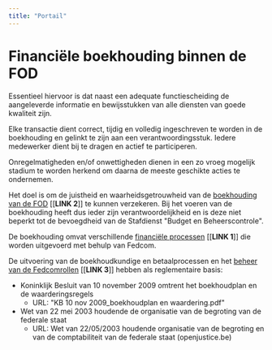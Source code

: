 ```yaml
---
title: "Portail"
---
```

# Financiële boekhouding binnen de FOD

Essentieel hiervoor is dat naast een adequate functiescheiding de aangeleverde informatie en bewijsstukken van alle diensten van goede kwaliteit zijn.

Elke transactie dient correct, tijdig en volledig ingeschreven te worden in de boekhouding en gelinkt te zijn aan een verantwoordingsstuk. Iedere medewerker dient bij te dragen en actief te participeren.

Onregelmatigheden en/of onwettigheden dienen in een zo vroeg mogelijk stadium te worden herkend om daarna de meeste geschikte acties te ondernemen.

Het doel is om de juistheid en waarheidsgetrouwheid van de [boekhouding van de FOD](https://newdevprojects.github.io/bobjr1/2023/11/12/link2.html) [[**LINK 2**]] te kunnen verzekeren. Bij het voeren van de boekhouding heeft dus ieder zijn verantwoordelijkheid en is deze niet beperkt tot de bevoegdheid van de Stafdienst "Budget en Beheerscontrole".

De boekhouding omvat verschillende [financiële processen](https://newdevprojects.github.io/bobjr1/2023/11/12/link1.html) [[**LINK 1**]] die worden uitgevoerd met behulp van Fedcom.

De uitvoering van de boekhoudkundige en betaalprocessen en het [beheer van de Fedcomrollen](https://newdevprojects.github.io/bobjr1/2023/11/12/link3.html) [[**LINK 3**]] hebben als reglementaire basis:
* Koninklijk Besluit van 10 november 2009 omtrent het boekhoudplan en de waarderingsregels
	* URL: "KB 10 nov 2009_boekhoudplan en waardering.pdf"
* Wet van 22 mei 2003 houdende de organisatie van de begroting van de federale staat
	* URL: Wet van 22/05/2003 houdende organisatie van de begroting en van de comptabiliteit van de federale staat (openjustice.be)
